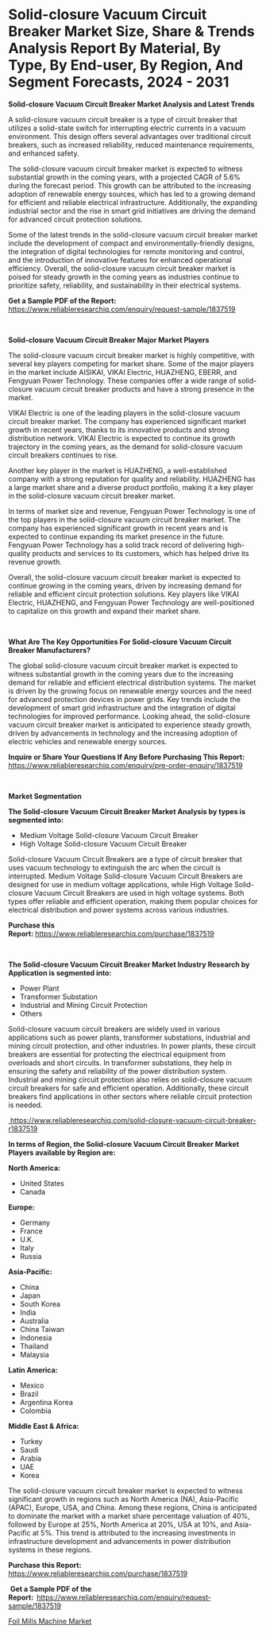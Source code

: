 <p><h1>Solid-closure Vacuum Circuit Breaker Market Size, Share & Trends Analysis Report By Material, By Type, By End-user, By Region, And Segment Forecasts, 2024 - 2031</h1></p><p><strong>Solid-closure Vacuum Circuit Breaker Market Analysis and Latest Trends</strong></p>
<p><p>A solid-closure vacuum circuit breaker is a type of circuit breaker that utilizes a solid-state switch for interrupting electric currents in a vacuum environment. This design offers several advantages over traditional circuit breakers, such as increased reliability, reduced maintenance requirements, and enhanced safety.</p><p>The solid-closure vacuum circuit breaker market is expected to witness substantial growth in the coming years, with a projected CAGR of 5.6% during the forecast period. This growth can be attributed to the increasing adoption of renewable energy sources, which has led to a growing demand for efficient and reliable electrical infrastructure. Additionally, the expanding industrial sector and the rise in smart grid initiatives are driving the demand for advanced circuit protection solutions.</p><p>Some of the latest trends in the solid-closure vacuum circuit breaker market include the development of compact and environmentally-friendly designs, the integration of digital technologies for remote monitoring and control, and the introduction of innovative features for enhanced operational efficiency. Overall, the solid-closure vacuum circuit breaker market is poised for steady growth in the coming years as industries continue to prioritize safety, reliability, and sustainability in their electrical systems.</p></p>
<p><strong>Get a Sample PDF of the Report:&nbsp;</strong> <a href="https://www.reliableresearchiq.com/enquiry/request-sample/1837519">https://www.reliableresearchiq.com/enquiry/request-sample/1837519</a></p>
<p>&nbsp;</p>
<p><strong>Solid-closure Vacuum Circuit Breaker Major Market Players</strong></p>
<p><p>The solid-closure vacuum circuit breaker market is highly competitive, with several key players competing for market share. Some of the major players in the market include AISIKAI, VIKAI Electric, HUAZHENG, EBERR, and Fengyuan Power Technology. These companies offer a wide range of solid-closure vacuum circuit breaker products and have a strong presence in the market.</p><p>VIKAI Electric is one of the leading players in the solid-closure vacuum circuit breaker market. The company has experienced significant market growth in recent years, thanks to its innovative products and strong distribution network. VIKAI Electric is expected to continue its growth trajectory in the coming years, as the demand for solid-closure vacuum circuit breakers continues to rise.</p><p>Another key player in the market is HUAZHENG, a well-established company with a strong reputation for quality and reliability. HUAZHENG has a large market share and a diverse product portfolio, making it a key player in the solid-closure vacuum circuit breaker market.</p><p>In terms of market size and revenue, Fengyuan Power Technology is one of the top players in the solid-closure vacuum circuit breaker market. The company has experienced significant growth in recent years and is expected to continue expanding its market presence in the future. Fengyuan Power Technology has a solid track record of delivering high-quality products and services to its customers, which has helped drive its revenue growth.</p><p>Overall, the solid-closure vacuum circuit breaker market is expected to continue growing in the coming years, driven by increasing demand for reliable and efficient circuit protection solutions. Key players like VIKAI Electric, HUAZHENG, and Fengyuan Power Technology are well-positioned to capitalize on this growth and expand their market share.</p></p>
<p>&nbsp;</p>
<p><strong>What Are The Key Opportunities For Solid-closure Vacuum Circuit Breaker Manufacturers?</strong></p>
<p><p>The global solid-closure vacuum circuit breaker market is expected to witness substantial growth in the coming years due to the increasing demand for reliable and efficient electrical distribution systems. The market is driven by the growing focus on renewable energy sources and the need for advanced protection devices in power grids. Key trends include the development of smart grid infrastructure and the integration of digital technologies for improved performance. Looking ahead, the solid-closure vacuum circuit breaker market is anticipated to experience steady growth, driven by advancements in technology and the increasing adoption of electric vehicles and renewable energy sources.</p></p>
<p><strong>Inquire or Share Your Questions If Any Before Purchasing This Report:</strong> <a href="https://www.reliableresearchiq.com/enquiry/pre-order-enquiry/1837519">https://www.reliableresearchiq.com/enquiry/pre-order-enquiry/1837519</a></p>
<p>&nbsp;</p>
<p><strong>Market Segmentation</strong></p>
<p><strong>The Solid-closure Vacuum Circuit Breaker Market Analysis by types is segmented into:</strong></p>
<p><ul><li>Medium Voltage Solid-closure Vacuum Circuit Breaker</li><li>High Voltage Solid-closure Vacuum Circuit Breaker</li></ul></p>
<p><p>Solid-closure Vacuum Circuit Breakers are a type of circuit breaker that uses vacuum technology to extinguish the arc when the circuit is interrupted. Medium Voltage Solid-closure Vacuum Circuit Breakers are designed for use in medium voltage applications, while High Voltage Solid-closure Vacuum Circuit Breakers are used in high voltage systems. Both types offer reliable and efficient operation, making them popular choices for electrical distribution and power systems across various industries.</p></p>
<p><strong>Purchase this Report:&nbsp;</strong><a href="https://www.reliableresearchiq.com/purchase/1837519">https://www.reliableresearchiq.com/purchase/1837519</a></p>
<p>&nbsp;</p>
<p><strong>The Solid-closure Vacuum Circuit Breaker Market Industry Research by Application is segmented into:</strong></p>
<p><ul><li>Power Plant</li><li>Transformer Substation</li><li>Industrial and Mining Circuit Protection</li><li>Others</li></ul></p>
<p><p>Solid-closure vacuum circuit breakers are widely used in various applications such as power plants, transformer substations, industrial and mining circuit protection, and other industries. In power plants, these circuit breakers are essential for protecting the electrical equipment from overloads and short circuits. In transformer substations, they help in ensuring the safety and reliability of the power distribution system. Industrial and mining circuit protection also relies on solid-closure vacuum circuit breakers for safe and efficient operation. Additionally, these circuit breakers find applications in other sectors where reliable circuit protection is needed.</p></p>
<p><a href="https://www.reliableresearchiq.com/solid-closure-vacuum-circuit-breaker-r1837519">&nbsp;https://www.reliableresearchiq.com/solid-closure-vacuum-circuit-breaker-r1837519</a></p>
<p><strong>In terms of Region, the Solid-closure Vacuum Circuit Breaker Market Players available by Region are:</strong></p>
<p>
    <p> <strong> North America: </strong>
        <ul>
            <li>United States</li>
            <li>Canada</li>
        </ul>
        </p> 
    <p> <strong> Europe: </strong>
        <ul>
            <li>Germany</li>
            <li>France</li>
            <li>U.K.</li>
            <li>Italy</li>
            <li>Russia</li>
        </ul>
        </p> 
    <p> <strong> Asia-Pacific: </strong>
        <ul>
            <li>China</li>
            <li>Japan</li>
            <li>South Korea</li>
            <li>India</li>
            <li>Australia</li>
            <li>China Taiwan</li>
            <li>Indonesia</li>
            <li>Thailand</li>
            <li>Malaysia</li>
        </ul>
        </p> 
    <p> <strong> Latin America: </strong>
        <ul>
            <li>Mexico</li>
            <li>Brazil</li>
            <li>Argentina Korea</li>
            <li>Colombia</li>
        </ul>
        </p> 
    <p> <strong> Middle East & Africa: </strong>
        <ul>
            <li>Turkey</li>
            <li>Saudi</li>
            <li>Arabia</li>
            <li>UAE</li>
            <li>Korea</li>
        </ul>
    </p>
    </p>
<p><p>The solid-closure vacuum circuit breaker market is expected to witness significant growth in regions such as North America (NA), Asia-Pacific (APAC), Europe, USA, and China. Among these regions, China is anticipated to dominate the market with a market share percentage valuation of 40%, followed by Europe at 25%, North America at 20%, USA at 10%, and Asia-Pacific at 5%. This trend is attributed to the increasing investments in infrastructure development and advancements in power distribution systems in these regions.</p></p>
<p><strong>Purchase this Report: </strong><a href="https://www.reliableresearchiq.com/purchase/1837519">https://www.reliableresearchiq.com/purchase/1837519</a></p>
<p>&nbsp;<strong>Get a Sample PDF of the Report:&nbsp;&nbsp;</strong><a href="https://www.reliableresearchiq.com/enquiry/request-sample/1837519">https://www.reliableresearchiq.com/enquiry/request-sample/1837519</a></p>
<p><strong></strong></p>
<p><p><a href="https://github.com/bushilahore52/Market-Research-Report-List-1/blob/main/foil-mills-machine-market.md">Foil Mills Machine Market</a></p></p>